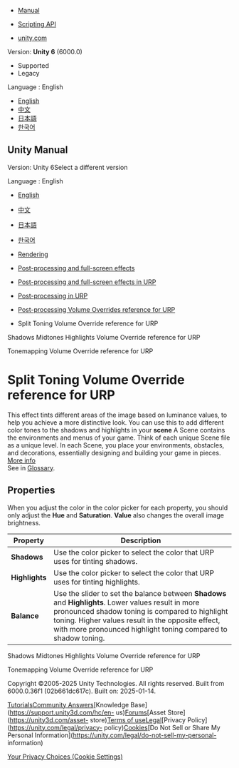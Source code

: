 [](https://docs.unity3d.com)

  * [Manual](../Manual/index.html)
  * [Scripting API](../ScriptReference/index.html)

  * [unity.com](https://unity.com/)

Version: **Unity 6** (6000.0)

  * Supported
  * Legacy

Language : English

  * [English](/Manual/urp/Post-Processing-Split-Toning.html)
  * [中文](/cn/current/Manual/urp/Post-Processing-Split-Toning.html)
  * [日本語](/ja/current/Manual/urp/Post-Processing-Split-Toning.html)
  * [한국어](/kr/current/Manual/urp/Post-Processing-Split-Toning.html)

[](https://docs.unity3d.com)

## Unity Manual

Version: Unity 6Select a different version

Language : English

  * [English](/Manual/urp/Post-Processing-Split-Toning.html)
  * [中文](/cn/current/Manual/urp/Post-Processing-Split-Toning.html)
  * [日本語](/ja/current/Manual/urp/Post-Processing-Split-Toning.html)
  * [한국어](/kr/current/Manual/urp/Post-Processing-Split-Toning.html)

  * [Rendering](../rendering-and-post-processing.html)
  * [Post-processing and full-screen effects](../post-processing-and-full-screen-effects.html)
  * [Post-processing and full-screen effects in URP](../urp/post-processing-and-full-screen-effects-urp.html)
  * [Post-processing in URP](../urp/post-processing-in-urp.html)
  * [Post-processing Volume Overrides reference for URP](../urp/EffectList.html)
  * Split Toning Volume Override reference for URP

[](../urp/Post-Processing-Shadows-Midtones-Highlights.html)

Shadows Midtones Highlights Volume Override reference for URP

[](../urp/post-processing-tonemapping.html)

Tonemapping Volume Override reference for URP

# Split Toning Volume Override reference for URP

This effect tints different areas of the image based on luminance values, to
help you achieve a more distinctive look. You can use this to add different
color tones to the shadows and highlights in your **scene** A Scene contains
the environments and menus of your game. Think of each unique Scene file as a
unique level. In each Scene, you place your environments, obstacles, and
decorations, essentially designing and building your game in pieces. [More
info](../CreatingScenes.html)  
See in [Glossary](../Glossary.html#Scene).

## Properties

When you adjust the color in the color picker for each property, you should
only adjust the **Hue** and **Saturation**. **Value** also changes the overall
image brightness.

**Property** | **Description**  
---|---  
**Shadows** | Use the color picker to select the color that URP uses for tinting shadows.  
**Highlights** | Use the color picker to select the color that URP uses for tinting highlights.  
**Balance** | Use the slider to set the balance between **Shadows** and **Highlights**. Lower values result in more pronounced shadow toning is compared to highlight toning. Higher values result in the opposite effect, with more pronounced highlight toning compared to shadow toning.  
  
[](../urp/Post-Processing-Shadows-Midtones-Highlights.html)

Shadows Midtones Highlights Volume Override reference for URP

[](../urp/post-processing-tonemapping.html)

Tonemapping Volume Override reference for URP

Copyright ©2005-2025 Unity Technologies. All rights reserved. Built from
6000.0.36f1 (02b661dc617c). Built on: 2025-01-14.

[Tutorials](https://learn.unity.com/)[Community
Answers](https://answers.unity3d.com)[Knowledge
Base](https://support.unity3d.com/hc/en-
us)[Forums](https://forum.unity3d.com)[Asset Store](https://unity3d.com/asset-
store)[Terms of
use](https://docs.unity3d.com/Manual/TermsOfUse.html)[Legal](https://unity.com/legal)[Privacy
Policy](https://unity.com/legal/privacy-
policy)[Cookies](https://unity.com/legal/cookie-policy)[Do Not Sell or Share
My Personal Information](https://unity.com/legal/do-not-sell-my-personal-
information)

[Your Privacy Choices (Cookie Settings)](javascript:void\(0\);)

